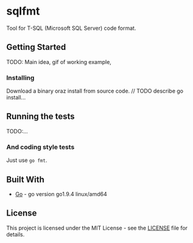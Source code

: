 # sqlfmt

Tool for T-SQL (Microsoft SQL Server) code format.

## Getting Started

TODO:
Main idea, gif of working example,


### Installing

Download a binary oraz install from source code. // TODO describe go install...

## Running the tests

TODO:...


### And coding style tests

Just use `go fmt`.


## Built With

* [Go](https://golang.org/) - go version go1.9.4 linux/amd64 


## License

This project is licensed under the MIT License - see the [LICENSE](LICENSE) file for details.
